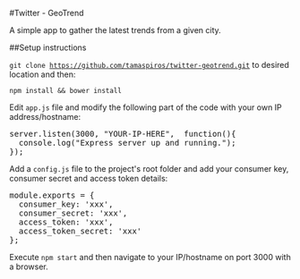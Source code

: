 #Twitter - GeoTrend

A simple app to gather the latest trends from a given city.

##Setup instructions

<code>git clone https://github.com/tamaspiros/twitter-geotrend.git</code> to desired location and then:

<code>npm install && bower install</code>

Edit <code>app.js</code> file and modify the following part of the code with your own IP address/hostname:

<pre>
server.listen(3000, "YOUR-IP-HERE",  function(){
  console.log("Express server up and running.");
});
</pre>

Add a <code>config.js</code> file to the project's root folder and add your consumer key, consumer secret and access token details:
<pre>
module.exports = {
  consumer_key: 'xxx',
  consumer_secret: 'xxx',
  access_token: 'xxx',
  access_token_secret: 'xxx'
};
</pre>

Execute <code>npm start</code> and then navigate to your IP/hostname on port 3000 with a browser.
